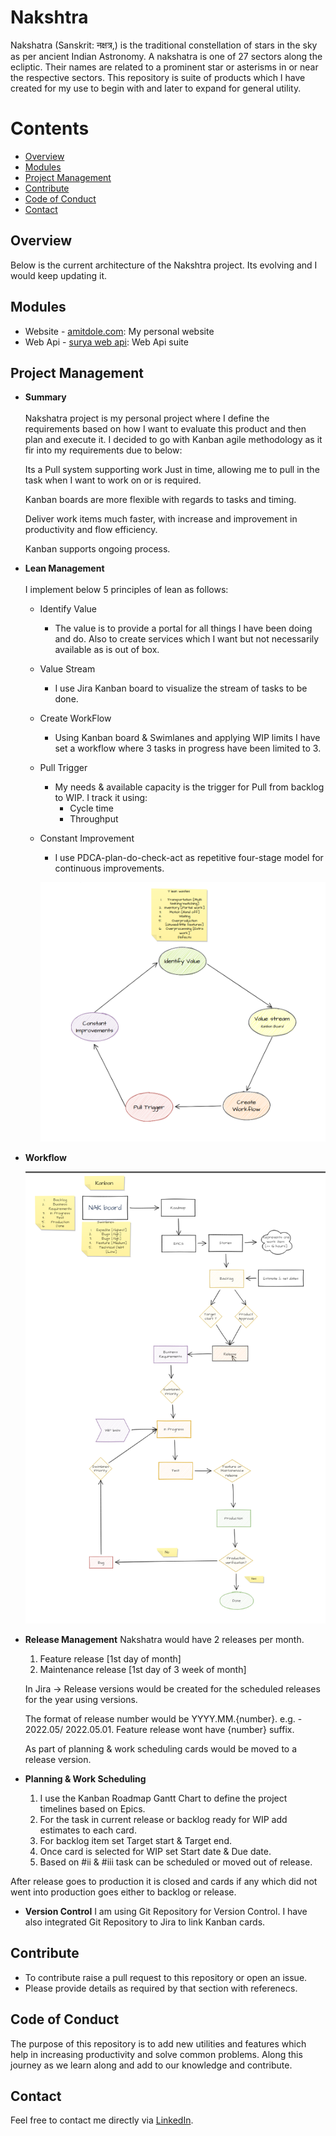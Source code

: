 # Nakshtra

Nakshatra (Sanskrit: नक्षत्र,) is the traditional constellation of stars in the sky as per ancient Indian Astronomy. A nakshatra is one of 27 sectors along the ecliptic. Their names are related to a prominent star or asterisms in or near the respective sectors. This repository is suite of products which I have created for my use to begin with and later to expand for general utility. 

# Contents
- [Overview](#overview)
- [Modules](#module)
- [Project Management](#management)
- [Contribute](#contribute)
- [Code of Conduct](#conduct)
- [Contact](#contact)

## Overview <a name="overview"></a>
Below is the current architecture of the Nakshtra project. Its evolving and I would keep updating it.

## Modules <a name="module"></a>
  * Website - [amitdole.com](https://github.com/amitdole/nakshatra/blob/master/Web/README.md): My personal website
  * Web Api - [surya web api](https://github.com/amitdole/nakshatra/blob/master/WebApi/README.md): Web Api suite

## Project Management <a name="management"></a>
- **Summary**\
\
  Nakshatra project is my personal project where I define the requirements based on how I want to evaluate this product and then plan and execute it. I decided to go with Kanban agile methodology as it fir into my requirements due to below:

  Its a Pull system supporting work Just in time, allowing me to pull in the task when I want to work on or is required.

  Kanban boards are more flexible with regards to tasks and timing.

  Deliver work items much faster, with increase and improvement in productivity and flow efficiency.

  Kanban supports ongoing process.
  
  
- **Lean Management**\
\
   I implement below 5 principles of lean as follows:
   * Identify Value
       * The value is to provide a portal for all things I have been doing and do. Also to create services which I want but not necessarily available as is out of box.

   * Value Stream
       * I use Jira Kanban board to visualize the stream of tasks to be done.

   * Create WorkFlow
       * Using Kanban board & Swimlanes and applying WIP limits I have set a workflow where 3 tasks in progress have been limited to 3.

   * Pull Trigger
       * My needs & available capacity is the trigger for Pull from backlog to WIP. I track it using:
          * Cycle time
          * Throughput
          
    * Constant Improvement
       * I use PDCA-plan-do-check-act as repetitive four-stage model for continuous improvements.
       
      ![leanmanagement](leanmanagement.png)
- **Workflow**
  
     ![pm_workflow](pm_workflow.png)

- **Release Management**
    Nakshatra would have 2 releases per month.

    1. Feature release [1st day of month]
    2. Maintenance release [1st day of 3 week of month]

    In Jira → Release versions would be created for the scheduled releases for the year using versions. 

    The format of release number would be YYYY.MM.{number}. e.g. - 2022.05/ 2022.05.01. Feature release wont have {number} suffix.
    
    As part of planning & work scheduling cards would be moved to a release version. 
- **Planning & Work Scheduling**
  1. I use the Kanban Roadmap Gantt Chart to define the project timelines based on Epics.
  2. For the task in current release or backlog ready for WIP add estimates to each card.
  3. For backlog item set Target start & Target end.
  4. Once card is selected for WIP set Start date & Due date.
  5. Based on #ii & #iii task can be scheduled or moved out of release.

After release goes to production it is closed and cards if any which did not went into production goes either to backlog or release.
- **Version Control**
  I am using Git Repository for Version Control. I have also integrated Git Repository to Jira to link Kanban cards.

## Contribute <a name="contribute"></a>
- To contribute raise a pull request to this repository or open an issue.
- Please provide details as required by that section with referenecs.

## Code of Conduct <a name="conduct"></a>
The purpose of this repository is to add new utilities and features which help in increasing productivity and solve common problems. Along this journey as we learn along and add to our knowledge and contribute.

## Contact <a name="contact"></a>
Feel free to contact me directly via [LinkedIn](https://www.linkedin.com/in/amit-dole-41a3b420).
